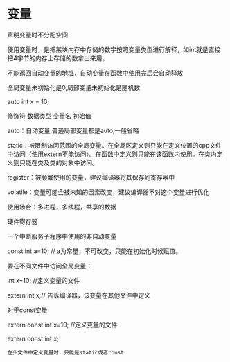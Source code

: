 # 变量

声明变量时不分配空间

使用变量时，是把某块内存中存储的数字按照变量类型进行解释，如int就是直接把4字节的内存上存储的数拿出来用。

不能返回自动变量的地址，自动变量在函数中使用完后会自动释放

全局变量未初始化是0,局部变量未初始化是随机数

auto int x = 10;

修饰符 数据类型 变量名 初始值

auto：自动变量,普通局部变量都是auto,一般省略

static：被限制访问范围的全局变量。在全局区定义则只能在定义位置的cpp文件中访问（使用extern不能访问）。在函数中定义则只能在该函数内使用。在类内定义则只能在类及类的对象中访问。

register：被频繁使用的变量，建议编译器将其保存到寄存器中

volatile：变量可能会被未知的因素改变，建议编译器不对这个变量进行优化

使用场合：多进程，多线程，共享的数据

硬件寄存器

一个中断服务子程序中使用的非自动变量

const int a=10; // a为常量，不可改变，只能在初始化时候赋值。

要在不同文件中访问全局变量：

int x=10; //定义变量的文件

extern int x;// 告诉编译器，该变量在其他文件中定义

对于const变量

extern const int x=10; //定义变量的文件

extern const int x;

`在头文件中定义变量时，只能是static或者const`
